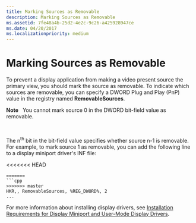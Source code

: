 ```yaml
---
title: Marking Sources as Removable
description: Marking Sources as Removable
ms.assetid: 7fe48a4b-25d2-4e2c-9c26-a425928947ce
ms.date: 04/20/2017
ms.localizationpriority: medium
---
```


# Marking Sources as Removable


To prevent a display application from making a video present source the primary view, you should mark the source as removable. To indicate which sources are removable, you can specify a DWORD Plug and Play (PnP) value in the registry named **RemovableSources**.

**Note**   You cannot mark source 0 in the DWORD bit-field value as removable.

 

The n<sup>th</sup> bit in the bit-field value specifies whether source n-1 is removable. For example, to mark source 1 as removable, you can add the following line to a display miniport driver's INF file:

<<<<<<< HEAD
```inf
=======
```cpp
>>>>>>> master
HKR,, RemovableSources, %REG_DWORD%, 2
...
```

For more information about installing display drivers, see [Installation Requirements for Display Miniport and User-Mode Display Drivers](installing-display-miniport-and-user-mode-display-drivers.md).

 

 





